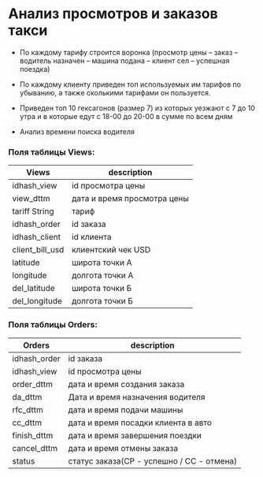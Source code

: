 # Анализ просмотров и заказов такси

+ По каждому тарифу строится воронка (просмотр цены – заказ – водитель назначен – машина подана – клиент сел – успешная поездка)

+ По каждому клиенту приведен топ используемых им тарифов по убыванию, а также сколькими тарифами он пользуется.

+ Приведен топ 10 гексагонов (размер 7) из которых уезжают с 7 до 10 утра и в которые едут с 18-00 до 20-00 в сумме по всем дням

+ Анализ времени поиска водителя

### Поля таблицы Views: 

| Views | description | 
| ------------- | ------------- |
| idhash_view  | id просмотра цены  |
| view_dttm | дата и время просмотра цены  |
| tariff String | тариф |
| idhash_order | id заказа  |
| idhash_client| id клиента |
| client_bill_usd | клиентский чек USD  |
| latitude | широта точки А  |
| longitude| долгота точки А |
| del_latitude | широта точки Б  |
| del_longitude | долгота точки Б |

### Поля таблицы Orders:


| Orders | description |
| ------------- | ------------- |
| idhash_order |	id заказа |
| idhash_view	| id просмотра цены|
| order_dttm	| дата и время создания заказа |
| da_dttm	| Дата и время назначения водителя |
| rfc_dttm |	дата и время подачи машины |
| cc_dttm	| дата и время посадки клиента в авто |
| finish_dttm	| дата и время завершения поездки |
| cancel_dttm	| дата и время отмены заказа |
| status | статус заказа(CP - успешно / CC - отмена) |





